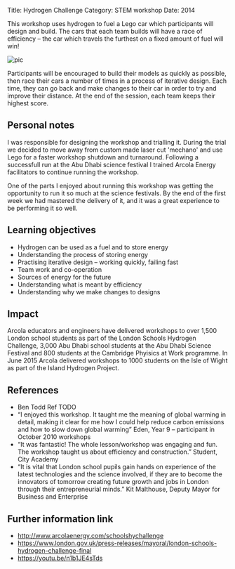 Title: Hydrogen Challenge
Category: STEM workshop
Date: 2014

This workshop uses hydrogen to fuel a Lego car which participants will design
and build. The cars that each team builds will have a race of efficiency – the
car which travels the furthest on a fixed amount of fuel will win! 

<!-- PELICAN_END_SUMMARY -->

![pic](pics/hydrogenchallenge/1.jpg)

Participants will be encouraged to build their models as quickly as possible, then race their cars a number of times in a process of iterative design.  Each time, they can go back and make changes to their car in order to try and improve their distance.  At the end of the session, each team keeps their highest score.

## Personal notes

I was responsible for designing the workshop and trialling it. During the trial we decided to move away from custom made laser cut 'mechano' and use Lego for a faster workshop shutdown and turnaround. Following a successfull run at the Abu Dhabi science festival I trained Arcola Energy facilitators to continue running the workshop.

One of the parts I enjoyed about running this workshop was getting the
opportunity to run it so much at the science festivals. By the end of the first
week we had mastered the delivery of it, and it was a great experience to be
performing it so well.

## Learning objectives

* Hydrogen can be used as a fuel and to store energy
* Understanding the process of storing energy
* Practising iterative design – working quickly, failing fast
* Team work and co-operation
* Sources of energy for the future
* Understanding what is meant by efficiency
* Understanding why we make changes to designs

## Impact

Arcola educators and engineers have delivered workshops to over 1,500 London
school students as part of the London Schools Hydrogen Challenge, 3,000 Abu
Dhabi school students at the Abu Dhabi Science Festival and 800 students at the
Cambridge Phyisics at Work programme. In June 2015 Arcola delivered workshops to
1000 students on the Isle of Wight as part of the Island Hydrogen Project.

## References

* Ben Todd Ref TODO
* “I enjoyed this workshop. It taught me the meaning of global warming in detail, making it clear for me how I could help reduce carbon emissions and how to slow down global warming” Eden, Year 9 – participant in October 2010 workshops
* “It was fantastic! The whole lesson/workshop was engaging and fun. The workshop taught us about efficiency and construction.” Student, City Academy
* “It is vital that London school pupils gain hands on experience of the latest technologies and the science involved, if they are to become the innovators of tomorrow creating future growth and jobs in London through their entrepreneurial minds.” Kit Malthouse, Deputy Mayor for Business and Enterprise

## Further information link

* http://www.arcolaenergy.com/schoolshychallenge
* https://www.london.gov.uk/press-releases/mayoral/london-schools-hydrogen-challenge-final
* https://youtu.be/n1b1JE4sTds


